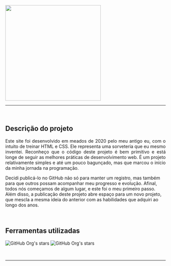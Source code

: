 <p>
  <img src="https://github.com/user-attachments/assets/bcd17164-0ac9-4c00-aacc-a7c78222d903" width="300px">
  <hr>
</p>

<br>

## Descrição do projeto 
<p align="justify">
Este site foi desenvolvido em meados de 2020 pelo meu antigo eu, com o intuito de treinar HTML e CSS. Ele representa uma sorveteria que eu mesmo inventei. Reconheço que o código deste projeto é bem primitivo e está longe de seguir as melhores práticas de desenvolvimento web. É um projeto relativamente simples e até um pouco bagunçado, mas que marcou o início da minha jornada na programação.

Decidi publicá-lo no GitHub não só para manter um registro, mas também para que outros possam acompanhar meu progresso e evolução. Afinal, todos nós começamos de algum lugar, e este foi o meu primeiro passo. Além disso, a publicação deste projeto abre espaço para um novo projeto, que mescla a mesma ideia do anterior com as habilidades que adquiri ao longo dos anos.
</p>

<br>

## Ferramentas utilizadas
![GitHub Org's stars](https://img.shields.io/badge/HTML-gray) ![GitHub Org's stars](https://img.shields.io/badge/CSS-blue)

<br>
<hr>
